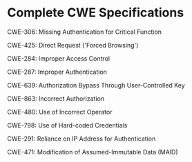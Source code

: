

# Complete CWE Specifications

CWE-306: Missing Authentication for Critical Function

CWE-425: Direct Request ('Forced Browsing')

CWE-284: Improper Access Control

CWE-287: Improper Authentication

CWE-639: Authorization Bypass Through User-Controlled Key

CWE-863: Incorrect Authorization

CWE-480: Use of Incorrect Operator

CWE-798: Use of Hard-coded Credentials

CWE-291: Reliance on IP Address for Authentication

CWE-471: Modification of Assumed-Immutable Data (MAID)